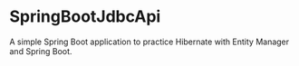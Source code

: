 # SpringBootJdbcApi

A simple Spring Boot application to practice Hibernate with Entity Manager and Spring Boot.